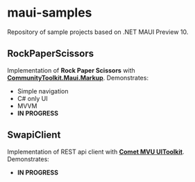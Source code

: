 # maui-samples
Repository of sample projects based on .NET MAUI Preview 10. 

## RockPaperScissors
Implementation of **Rock Paper Scissors** with **[CommunityToolkit.Maui.Markup](https://github.com/CommunityToolkit/Maui.Markup)**.
Demonstrates:
- Simple navigation
- C# only UI
- MVVM
- **IN PROGRESS**

## SwapiClient
Implementation of REST api client with **[Comet MVU UIToolkit](https://github.com/dotnet/Comet)**.
Demonstrates:
- **IN PROGRESS**

